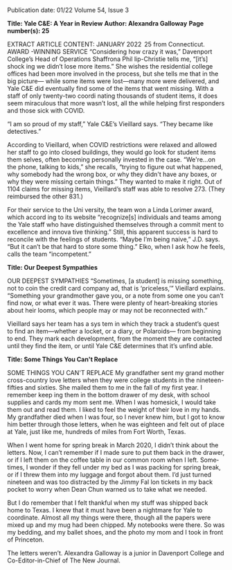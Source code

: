Publication date: 01/22
Volume 54, Issue 3

**Title: Yale C&E: A Year in Review**
**Author: Alexandra Galloway**
**Page number(s): 25**

EXTRACT ARTICLE CONTENT:
JANUARY 2022
 25
from Connecticut. 
AWARD -WINNING 
SERVICE
“Considering 
how 
crazy 
it 
was,” Davenport College’s Head 
of Operations Shaffrona Phil­
lip-Christie tells me, “[it’s] shock­
ing we didn’t lose more items.” 
She 
wishes 
the 
residential 
college offices had been more 
involved in the process, but she 
tells me that in the big picture—
while some items were lost—many 
more were delivered, and Yale 
C&E did eventually find some of 
the items that went missing. With 
a staff of only twenty-two coordi­
nating thousands of student items, 
it does seem miraculous that more 
wasn’t lost, all the while helping 
first responders and those sick 
with COVID. 

“I am so proud of my staff,” 
Yale C&E’s Vieillard says. “They 
became like detectives.” 

According to Vieillard, when 
COVID restrictions were relaxed 
and allowed her staff to go into 
closed buildings, they would go 
look for student items them­
selves, often becoming personally 
invested in the case. “We're…on 
the phone, talking to kids,” she 
recalls, “trying to figure out what 
happened, why somebody had the 
wrong box, or why they didn't 
have any boxes, or why they were 
missing certain things.” They 
wanted to make it right. Out of 
1104 claims for missing items, 
Vieillard’s staff was able to resolve 
273. (They reimbursed the other 
831.)

For their service to the Uni­
versity, the team won a Linda 
Lorimer award, which accord­
ing to its website “recognize[s] 
individuals and teams among the 
Yale staff who have distinguished 
themselves through a commit­
ment to excellence and innova­
tive thinking.” Still, this apparent 
success is hard to reconcile with 
the feelings of students. “Maybe 
I’m being naive,” J.D. says. “But 
it can’t be that hard to store some­
thing.” Elko, when I ask how he 
feels, calls the team “incompetent.” 


**Title: Our Deepest Sympathies**

OUR DEEPEST 
SYMPATHIES 
“Sometimes, 
[a 
student] 
is 
missing something, not to coin 
the credit card company ad, that 
is ‘priceless,’” Vieillard explains. 
“Something your grandmother 
gave you, or a note from some­
one you can’t find now, or what­
ever it was. There were plenty of 
heart-breaking stories about heir­
looms, which people may or may 
not be reconnected with.” 

Vieillard says her team has a sys­
tem in which they track a student’s 
quest to find an item—whether a 
locket, or a diary, or Polaroids—
from beginning to end. They 
mark each development, from the 
moment they are contacted until 
they find the item, or until Yale 
C&E determines that it’s unfind­
able.


**Title: Some Things You Can't Replace**

SOME THINGS YOU 
CAN'T REPLACE
My grandfather sent my grand­
mother cross-country love letters 
when they were college students 
in the nineteen-fifties and sixties. 
She mailed them to me in the fall 
of my first year. I remember keep­
ing them in the bottom drawer of 
my desk, with school supplies and 
cards my mom sent me. When I 
was homesick, I would take them 
out and read them. I liked to feel 
the weight of their love in my 
hands. My grandfather died when 
I was four, so I never knew him, 
but I got to know him better 
through those letters, when he 
was eighteen and felt out of place 
at Yale, just like me, hundreds of 
miles from Fort Worth, Texas. 

When I went home for spring 
break in March 2020, I didn’t 
think about the letters. Now, I 
can’t remember if I made sure to 
put them back in the drawer, or if I 
left them on the coffee table in our 
common room when I left. Some­
times, I wonder if they fell under 
my bed as I was packing for spring 
break, or if I threw them into my 
luggage and forgot about them. 
I’d just turned nineteen and was 
too distracted by the Jimmy Fal­
lon tickets in my back pocket to 
worry when Dean Chun warned 
us to take what we needed. 

But I do remember that I felt 
thankful when my stuff was 
shipped back home to Texas. 
I knew that it must have been a 
nightmare for Yale to coordinate. 
Almost all my things were there, 
though all the papers were mixed 
up and my mug had been chipped. 
My notebooks were there. So was 
my bedding, and my ballet shoes, 
and the photo my mom and I took 
in front of Princeton. 

The letters weren’t.
Alexandra Galloway is a 
junior in Davenport College 
and Co-Editor-in-Chief of 
The New Journal.
